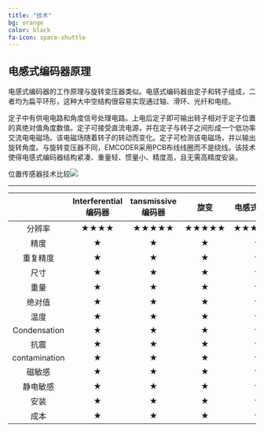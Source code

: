 ```yaml
---
title: "技术"
bg: orange
color: black
fa-icon: space-shuttle
---
```




## 电感式编码器原理

电感式编码器的工作原理与旋转变压器类似。电感式编码器由定子和转子组成，二者均为扁平环形，这种大中空结构很容易实现通过轴、滑环、光纤和电缆。

定子中有供电电路和角度信号处理电路。上电后定子即可输出转子相对于定子位置的真绝对值角度数值。定子可接受直流电源，并在定子与转子之间形成一个低功率交流电电磁场。该电磁场随着转子的转动而变化。定子可检测该电磁场，并以输出旋转角度。与旋转变压器不同，EMCODER采用PCB布线线圈而不是绕线。该技术使得电感式编码器结构紧凑、重量轻、惯量小、精度高，且无需高精度安装。



位置传感器技术比较![](https://www.celeramotion.com/zettlex/wp-content/uploads/sites/7/2019/07/Position-sensors-Technology-comparison.jpg)



<style> table { margin: auto; } </style>


-------------------------

|               | Interferential 编码器 | tansmissive 编码器 | 旋变  | 电感式编码器 | 磁编码器 | 电容式编码器 |
| :-----------: | :-------------------: | :----------------: | :---: | :----------: | :------: | :----------: |
|    分辨率     |         ★★★★          |       ★★★★★        | ★★★★★ |    ★★★★★★    |  ★★★★★   |    ★★★★★     |
|     精度      |           ★           |         ★          |   ★   |      ★       |    ★     |      ★       |
|   重复精度    |           ★           |         ★          |   ★   |      ★       |    ★     |      ★       |
|     尺寸      |           ★           |         ★          |   ★   |      ★       |    ★     |      ★       |
|     重量      |           ★           |         ★          |   ★   |      ★       |    ★     |      ★       |
|    绝对值     |           ★           |         ★          |   ★   |      ★       |    ★     |      ★       |
|     温度      |           ★           |         ★          |   ★   |      ★       |    ★     |      ★       |
| Condensation  |           ★           |         ★          |   ★   |      ★       |    ★     |      ★       |
|     抗震      |           ★           |         ★          |   ★   |      ★       |    ★     |      ★       |
| contamination |           ★           |         ★          |   ★   |      ★       |    ★     |      ★       |
|    磁敏感     |           ★           |         ★          |   ★   |      ★       |    ★     |      ★       |
|   静电敏感    |           ★           |         ★          |   ★   |      ★       |    ★     |      ★       |
|     安装      |           ★           |         ★          |   ★   |      ★       |    ★     |      ★       |
|     成本      |           ★           |         ★          |   ★   |      ★       |    ★     |      ★       |

